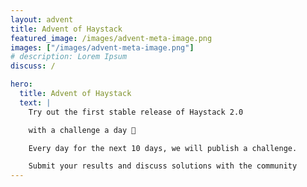 ```yaml
---
layout: advent
title: Advent of Haystack
featured_image: /images/advent-meta-image.png
images: ["/images/advent-meta-image.png"]
# description: Lorem Ipsum
discuss: /

hero:
  title: Advent of Haystack
  text: |
    Try out the first stable release of Haystack 2.0

    with a challenge a day 🎉

    Every day for the next 10 days, we will publish a challenge.

    Submit your results and discuss solutions with the community
---
```

